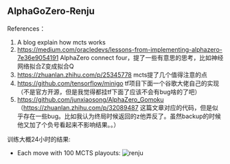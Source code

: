 ## AlphaGoZero-Renju
References：
1. A blog explain how mcts works [](http://tim.hibal.org/blog/alpha-zero-how-and-why-it-works/)
2. https://medium.com/oracledevs/lessons-from-implementing-alphazero-7e36e9054191 AlphaZero connect four，提了一些有意思的思考，比如神经网络拟合Z变成拟合Q
3. https://zhuanlan.zhihu.com/p/25345778 mcts提了几个值得注意的点
4. https://github.com/tensorflow/minigo tf项目下面一个谷歌大佬自己的实现（不是官方开源，但是我觉得都挂tf下面了应该不会有bug啥的了吧）
5. https://github.com/junxiaosong/AlphaZero_Gomoku （https://zhuanlan.zhihu.com/p/32089487 这篇文章对应的代码，但是似乎存在一些bug。比如我认为终局时候返回的z他弄反了。虽然backup的时候他又加了个负号看起来不影响结果。。）

训练大概24小时的结果:
- Each move with 100 MCTS playouts:
![renju](https://raw.githubusercontent.com/kongjiellx/AlphaGoZero-like-Renju/master/renju.gif)
